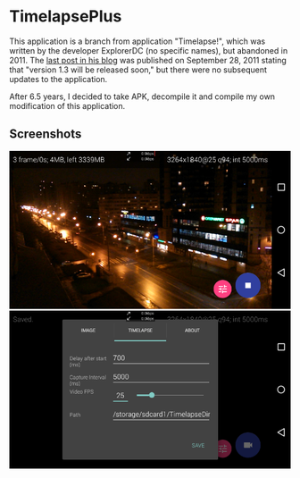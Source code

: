 # TimelapsePlus

This application is a branch from application "Timelapse!", which was written by the developer ExplorerDC (no specific names), but abandoned in 2011. The [last post in his blog](http://explorerdc.blogspot.ru/) was published on September 28, 2011 stating that "version 1.3 will be released soon," but there were no subsequent updates to the application.

After 6.5 years, I decided to take APK, decompile it and compile my own modification of this application.

## Screenshots
![Recording](images/recording.png)
![Settings](images/settings.png)